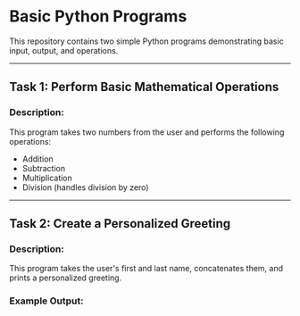 # Basic Python Programs

This repository contains two simple Python programs demonstrating basic input, output, and operations.

---

## Task 1: Perform Basic Mathematical Operations

### Description:
This program takes two numbers from the user and performs the following operations:
- Addition
- Subtraction
- Multiplication
- Division (handles division by zero)




---



## Task 2: Create a Personalized Greeting

### Description:
This program takes the user's first and last name, concatenates them, and prints a personalized greeting.

### Example Output:
